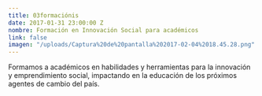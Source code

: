 ```yaml
---
title: 03formaciónis
date: 2017-01-31 23:00:00 Z
nombre: Formación en Innovación Social para académicos
link: false
imagen: "/uploads/Captura%20de%20pantalla%202017-02-04%2018.45.28.png"
---
```


Formamos a académicos en habilidades y herramientas para la innovación y emprendimiento social, impactando en la educación de los próximos agentes de cambio del país.

